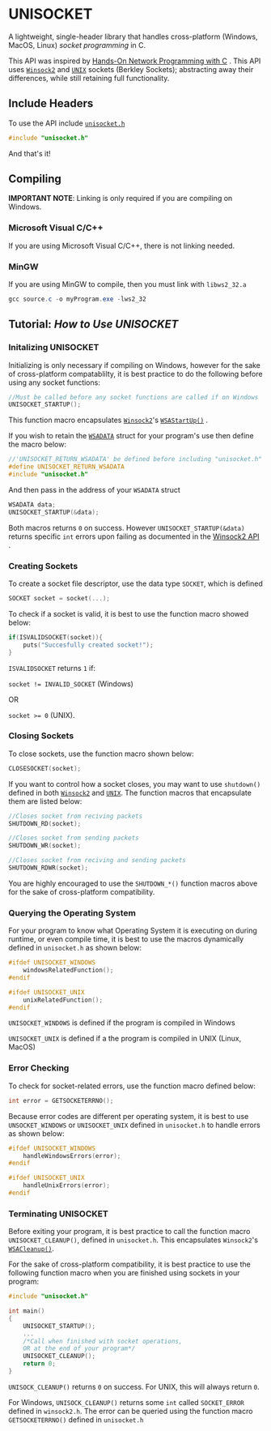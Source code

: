 # UNISOCKET

A lightweight, single-header library that handles cross-platform (Windows, MacOS, Linux) *socket programming* in C.

This API was inspired by [Hands-On Network Programming with C](https://www.amazon.com/Hands-Network-Programming-programming-optimized/dp/1789349869?source=ps-sl-shoppingads-lpcontext&ref_=fplfs&psc=1&smid=ATVPDKIKX0DER) . This API uses [`Winsock2`](https://learn.microsoft.com/en-us/windows/win32/api/winsock2/) and [`UNIX`](https://man7.org/linux/man-pages/man0/sys_socket.h.0p.html) sockets (Berkley Sockets); abstracting away their differences, while still retaining full functionality.

## Include Headers

To use the API include [`unisocket.h`](include/unisocket.h)
```C
#include "unisocket.h"
```
And that's it!


## Compiling

**IMPORTANT NOTE**: Linking is only required if you are compiling on Windows.

### Microsoft Visual C/C++
If you are using Microsoft Visual C/C++, there is not linking needed.

### MinGW
If you are using MinGW to compile, then you must link with `libws2_32.a`

```powershell
gcc source.c -o myProgram.exe -lws2_32
```

## Tutorial: *How to Use UNISOCKET*

### Initalizing UNISOCKET

Initializing is only necessary if compiling on Windows, however for the sake of cross-platform compatablilty, it is best practice to do the following before using any socket functions:

```C
//Must be called before any socket functions are called if on Windows
UNISOCKET_STARTUP();
```
This function macro encapsulates [`Winsock2`](https://learn.microsoft.com/en-us/windows/win32/winsock/windows-sockets-start-page-2)'s [`WSAStartUp()`](https://learn.microsoft.com/en-us/windows/win32/api/winsock/nf-winsock-wsastartup) .


If you wish to retain the [`WSADATA`](https://learn.microsoft.com/en-us/windows/win32/api/winsock2/ns-winsock2-wsadata) struct for your program's use then define the macro below:

```C
//'UNISOCKET_RETURN_WSADATA' be defined before including "unisocket.h"
#define UNISOCKET_RETURN_WSADATA
#include "unisocket.h"
```
And then pass in the address of your `WSADATA` struct
```C
WSADATA data;
UNISOCKET_STARTUP(&data);
```

Both macros returns `0` on success. However `UNISOCKET_STARTUP(&data)` returns specific `int` errors upon failing as documented in the [Winsock2 API](https://learn.microsoft.com/en-us/windows/win32/winsock/windows-sockets-start-page-2) .

### Creating Sockets

To create a socket file descriptor, use the data type `SOCKET`, which is defined
```C
SOCKET socket = socket(...);
```

To check if a socket is valid, it is best to use the function macro showed below:
```C
if(ISVALIDSOCKET(socket)){
    puts("Succesfully created socket!");
}
```
`ISVALIDSOCKET` returns `1` if:

 `socket != INVALID_SOCKET` (Windows) 

OR 

`socket >= 0` (UNIX).

### Closing Sockets

To close sockets, use the function macro shown below:
```C
CLOSESOCKET(socket);
```

If you want to control how a socket closes, you may want to use `shutdown()` defined in both [`Winsock2`](https://learn.microsoft.com/en-us/windows/win32/api/winsock2/nf-winsock2-shutdown) and [`UNIX`](https://man7.org/linux/man-pages/man2/shutdown.2.html). The function macros that encapsulate them are listed below:
```C
//Closes socket from reciving packets
SHUTDOWN_RD(socket);

//Closes socket from sending packets
SHUTDOWN_WR(socket);

//Closes socket from reciving and sending packets
SHUTDOWN_RDWR(socket);
```
You are highly encouraged to use the `SHUTDOWN_*()` function macros above for the sake of cross-platform compatibility. 

### Querying the Operating System

For your program to know what Operating System it is executing on during runtime, or even compile time, it is best to use the macros dynamically defined in `unisocket.h` as shown below:
```C
#ifdef UNISOCKET_WINDOWS
    windowsRelatedFunction();
#endif

#ifdef UNISOCKET_UNIX
    unixRelatedFunction();
#endif    
```
`UNISOCKET_WINDOWS` is defined if the program is compiled in Windows

`UNISOCKET_UNIX` is defined if a the program is compiled in UNIX (Linux, MacOS)


### Error Checking

To check for socket-related errors, use the function macro defined below:

```C
int error = GETSOCKETERRNO();
```
Because error codes are different per operating system, it is best to use `UNSOCKET_WINDOWS` or `UNISOCKET_UNIX` defined in `unisocket.h` to handle errors as shown below:
```C
#ifdef UNISOCKET_WINDOWS
    handleWindowsErrors(error);
#endif

#ifdef UNISOCKET_UNIX
    handleUnixErrors(error);
#endif
```

### Terminating UNISOCKET

Before exiting your program, it is best practice to call the function macro `UNISOCKET_CLEANUP()`, defined in `unisocket.h`. This encapsulates `Winsock2`'s [`WSACleanup()`](https://learn.microsoft.com/en-us/windows/win32/api/winsock/nf-winsock-wsacleanup).

For the sake of cross-platform compatibility, it is best practice to use the following function macro when you are finished using sockets in your program:
```C
#include "unisocket.h"

int main()
{
    UNISOCKET_STARTUP();
    ...
    /*Call when finished with socket operations, 
    OR at the end of your program*/
    UNISOCKET_CLEANUP();
    return 0;
}
```
`UNISOCK_CLEANUP()` returns `0` on success. For UNIX, this will always return `0`. 

For Windows, `UNISOCK_CLEANUP()` returns some `int` called `SOCKET_ERROR` defined in `winsock2.h`. The error can be queried using the function macro `GETSOCKETERRNO()` defined in `unisocket.h`
